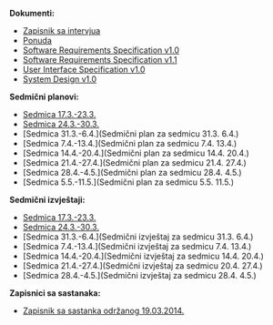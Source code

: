 **Dokumenti:**
* [Zapisnik sa intervjua](https://github.com/farisca/SI2013Tim1/wiki/Zapisnik-sa-intervjua)
* [Ponuda](https://github.com/farisca/SI2013Tim1/blob/master/Dokumentacija/Ponuda.pdf?raw=true)
* [Software Requirements Specification v1.0](https://github.com/farisca/SI2013Tim1/blob/master/Dokumentacija/Specifikacija%20Sistemskih%20Zahtjeva%20(v1.0).pdf?raw=true)
* [Software Requirements Specification v1.1](https://github.com/farisca/SI2013Tim1/blob/master/Dokumentacija/Software%20Requirements%20Specification%20(v1.1).pdf?raw=true)
* [User Interface Specification v1.0](https://github.com/farisca/SI2013Tim1/blob/master/Dokumentacija/User%20Interface%20Specification%20(v1.0).pdf?raw=true)
* [System Design v1.0](https://github.com/farisca/SI2013Tim1/blob/master/Dokumentacija/System%20Design%20(v1.0).pdf?raw=true)

**Sedmični planovi:**
* [Sedmica 17.3.-23.3.](https://github.com/farisca/SI2013Tim1/wiki/Sedmi%C4%8Dni-plan-za-sedmicu-17.3.-23.3.)
* [Sedmica 24.3.-30.3.](https://github.com/farisca/SI2013Tim1/wiki/Sedmi%C4%8Dni-plan-za-sedmicu-24.3.---30.3.)
* [Sedmica 31.3.-6.4.](Sedmični plan za sedmicu 31.3. 6.4.)
* [Sedmica 7.4.-13.4.](Sedmični plan za sedmicu 7.4. 13.4.)
* [Sedmica 14.4.-20.4.](Sedmični plan za sedmicu 14.4. 20.4.)
* [Sedmica 21.4.-27.4.](Sedmični plan za sedmicu 21.4. 27.4.)
* [Sedmica 28.4.-4.5.](Sedmični plan za sedmicu 28.4. 4.5.)
* [Sedmica 5.5.-11.5.](Sedmični plan za sedmicu 5.5. 11.5.)

**Sedmični izvještaji:**
* [Sedmica 17.3.-23.3.](https://github.com/farisca/SI2013Tim1/wiki/Sedmi%C4%8Dni-izvje%C5%A1taj-za-sedmicu-17.3.-23.3.)
* [Sedmica 24.3.-30.3.](https://github.com/farisca/SI2013Tim1/wiki/Sedmi%C4%8Dni-izvje%C5%A1taj-za-sedmicu-24.3.-30.3.)
* [Sedmica 31.3.-6.4.](Sedmični izvještaj za sedmicu 31.3. 6.4.)
* [Sedmica 7.4.-13.4.](Sedmični izvještaj za sedmicu 7.4. 13.4.)
* [Sedmica 14.4.-20.4.](Sedmični izvještaj za sedmicu 14.4. 20.4.)
* [Sedmica 21.4.-27.4.](Sedmični izvještaj za sedmicu 20.4. 27.4.)
* [Sedmica 28.4.-4.5.](Sedmični izvještaj za sedmicu 28.4. 4.5.)

**Zapisnici sa sastanaka:**
* [Zapisnik sa sastanka održanog 19.03.2014.](https://github.com/farisca/SI2013Tim1/wiki/Zapisnik-sa-sastanka-odr%C5%BEanog-19.03.2014.)